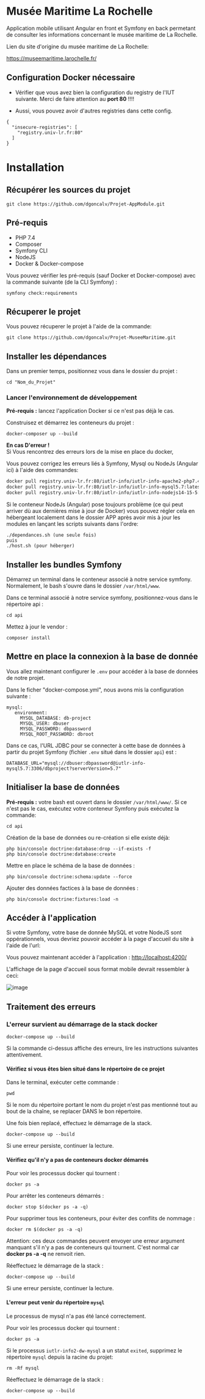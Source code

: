 # Musée Maritime La Rochelle

Application mobile utilisant Angular en front et Symfony en back permetant de consulter les informations concernant le musée maritime de La Rochelle.

Lien du site d'origine du musée maritime de La Rochelle: 

https://museemaritime.larochelle.fr/

## Configuration Docker nécessaire

- Vérifier que vous avez bien la configuration du registry de l'IUT suivante. Merci de faire attention au **port 80** !!!! 
 
- Aussi, vous pouvez avoir d'autres registries dans cette config. 

```docker 
{
  "insecure-registries": [
    "registry.univ-lr.fr:80"
  ]
}
```

# Installation

## Récupérer les sources du projet
```
git clone https://github.com/dgoncalv/Projet-AppModule.git
```

## Pré-requis

* PHP 7.4
* Composer
* Symfony CLI
* NodeJS
* Docker & Docker-compose

Vous pouvez vérifier les pré-requis (sauf Docker et Docker-compose) avec la commande suivante (de la CLI Symfony) :

```
symfony check:requirements
```
## Récuperer le projet

Vous pouvez récuperer le projet à l'aide de la commande:
```
git clone https://github.com/dgoncalv/Projet-MuseeMaritime.git
```

## Installer les dépendances

Dans un premier temps, positionnez vous dans le dossier du projet :
```
cd "Nom_du_Projet"
```

### Lancer l'environnement de développement
**Pré-requis :** lancez l'application Docker si ce n'est pas déjà le cas.


Construisez et démarrez les conteneurs du projet :
```
docker-composer up --build
```

**En cas D'erreur !** 
<br>
Si Vous rencontrez des erreurs lors de la mise en place du docker,

Vous pouvez corrigez les erreurs liés à Symfony, Mysql ou NodeJs (Angular ici) à l'aide des commandes:
```bash
docker pull registry.univ-lr.fr:80/iutlr-info/iutlr-info-apache2-php7.4-symfony5:latest
docker pull registry.univ-lr.fr:80/iutlr-info/iutlr-info-mysql5.7:latest
docker pull registry.univ-lr.fr:80/iutlr-info/iutlr-info-nodejs14-15-5:latest
```

Si le conteneur NodeJs (Angular) pose toujours problème (ce qui peut arriver dù aux dernières mise à jour de Docker) vous pouvez régler cela en hébergeant localement dans le dossier APP après avoir mis à jour les modules en lançant les scripts suivants dans l'ordre:
```
./dependances.sh (une seule fois)
puis
./host.sh (pour héberger)
```


## Installer les bundles Symfony

Démarrez un terminal dans le conteneur associé à notre service symfony.
Normalement, le bash s'ouvre dans le dossier `/var/html/www`.

Dans ce terminal associé à notre service symfony, positionnez-vous dans le répertoire api :
```
cd api
```

Mettez à jour le vendor :
```
composer install
```

## Mettre en place la connexion à la base de donnée

Vous allez maintenant configurer le `.env` pour accéder à la base de données de notre projet.


Dans le ficher "docker-compose.yml", nous avons mis la configuration suivante :
```
mysql:
   environment:
     MYSQL_DATABASE: db-project
     MYSQL_USER: dbuser
     MYSQL_PASSWORD: dbpassword
     MYSQL_ROOT_PASSWORD: dbroot
```

Dans ce cas, l'URL JDBC pour se connecter à cette base de données à partir du projet Symfony (fichier `.env` situé dans le dossier `api`) est :
```
DATABASE_URL="mysql://dbuser:dbpassword@iutlr-info-mysql5.7:3306/dbproject?serverVersion=5.7"
```

## Initialiser la base de données

**Pré-requis :** votre bash est ouvert dans le dossier `/var/html/www/`. Si ce n'est pas le cas, exécutez votre conteneur Symfony puis exécutez la commande:
```
cd api
```
Création de la base de données ou re-création si elle existe déjà:
```
php bin/console doctrine:database:drop --if-exists -f
php bin/console doctrine:database:create
```

Mettre en place le schéma de la base de données :
```
php bin/console doctrine:schema:update --force
```

Ajouter des données factices à la base de données :
```
php bin/console doctrine:fixtures:load -n
```

## Accéder à l'application

Si votre Symfony, votre base de donnée MySQL et votre NodeJS sont oppérationnels, vous devriez pouvoir accéder à la page d'accueil du site à l'aide de l'url: 

Vous pouvez maintenant accéder à l'application : [http://localhost:4200/](http://localhost:4200/)

L'affichage de la page d'accueil sous format mobile devrait ressembler à ceci:

![image](./ressources/MuseeMaritime.png)

## Traitement des erreurs
### L'erreur survient au démarrage de la stack docker
```
docker-compose up --build
```
Si la commande ci-dessus affiche des erreurs, lire les instructions suivantes attentivement.

#### Vérifiez si vous êtes bien situé dans le répertoire de ce projet
Dans le terminal, exécuter cette commande :
```
pwd
```
Si le nom du répertoire portant le nom du projet n'est pas mentionné tout au bout de la chaîne, se replacer DANS le bon répertoire.

Une fois bien replacé, effectuez le démarrage de la stack.
```
docker-compose up --build
```

Si une erreur persiste, continuer la lecture.

#### Vérifiez qu'il n'y a pas de conteneurs docker démarrés

Pour voir les processus docker qui tournent :
```
docker ps -a
```

Pour arrêter les conteneurs démarrés :
```
docker stop $(docker ps -a -q)
```

Pour supprimer tous les conteneurs, pour éviter des conflits de nommage :
```
docker rm $(docker ps -a -q)
```
Attention: ces deux commandes peuvent envoyer une erreur argument manquant s'il n'y a pas de conteneurs qui tournent. C'est normal car **docker ps -a -q** ne renvoit rien.

Réeffectuez le démarrage de la stack :
```
docker-compose up --build
```

Si une erreur persiste, continuer la lecture.

#### L'erreur peut venir du répertoire `mysql`

Le processus de mysql n'a pas été lancé correctement.

Pour voir les processus docker qui tournent :
```
docker ps -a
```

Si le processus `iutlr-info2-dw-mysql` a un statut `exited`, supprimez le répertoire `mysql` depuis la racine du projet:
```
rm -Rf mysql
```

Réeffectuez le démarrage de la stack :
```
docker-compose up --build
```

